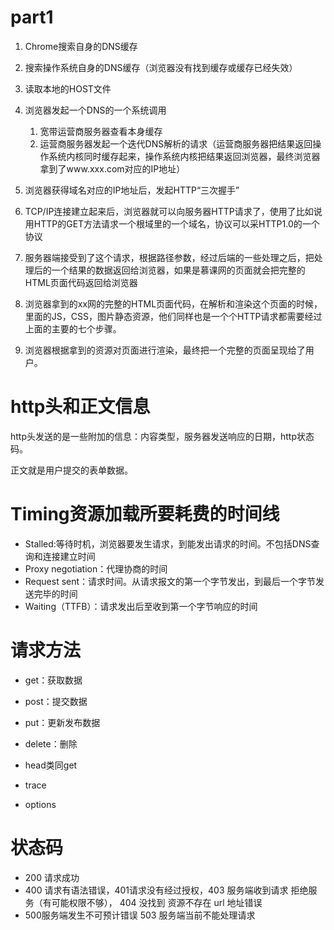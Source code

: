 # part1

1. Chrome搜索自身的DNS缓存
2. 搜索操作系统自身的DNS缓存（浏览器没有找到缓存或缓存已经失效）
3. 读取本地的HOST文件
4. 浏览器发起一个DNS的一个系统调用
   1. 宽带运营商服务器查看本身缓存
   2. 运营商服务器发起一个迭代DNS解析的请求（运营商服务器把结果返回操作系统内核同时缓存起来，操作系统内核把结果返回浏览器，最终浏览器拿到了www.xxx.com对应的IP地址）

5. 浏览器获得域名对应的IP地址后，发起HTTP“三次握手”

6. TCP/IP连接建立起来后，浏览器就可以向服务器HTTP请求了，使用了比如说用HTTP的GET方法请求一个根域里的一个域名，协议可以采HTTP1.0的一个协议
7. 服务器端接受到了这个请求，根据路径参数，经过后端的一些处理之后，把处理后的一个结果的数据返回给浏览器，如果是慕课网的页面就会把完整的HTML页面代码返回给浏览器
8. 浏览器拿到的xx网的完整的HTML页面代码，在解析和渲染这个页面的时候，里面的JS，CSS，图片静态资源，他们同样也是一个个HTTP请求都需要经过上面的主要的七个步骤。
9. 浏览器根据拿到的资源对页面进行渲染，最终把一个完整的页面呈现给了用户。

# http头和正文信息

http头发送的是一些附加的信息：内容类型，服务器发送响应的日期，http状态码。

正文就是用户提交的表单数据。

# Timing资源加载所要耗费的时间线

* Stalled:等待时机，浏览器要发生请求，到能发出请求的时间。不包括DNS查询和连接建立时间
* Proxy negotiation：代理协商的时间
* Request sent：请求时间。从请求报文的第一个字节发出，到最后一个字节发送完毕的时间
* Waiting（TTFB）：请求发出后至收到第一个字节响应的时间

# 请求方法

* get：获取数据

* post：提交数据

* put：更新发布数据

* delete：删除

* head类同get
* trace
* options

# 状态码

* 200   请求成功   
* 400 请求有语法错误，401请求没有经过授权，403 服务端收到请求 拒绝服务（有可能权限不够）， 404 没找到 资源不存在 url 地址错误
*  500服务端发生不可预计错误  503 服务端当前不能处理请求

